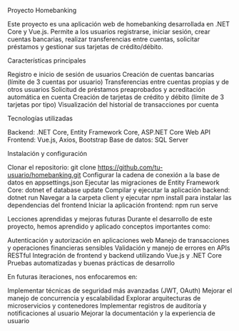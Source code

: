 Proyecto Homebanking

Este proyecto es una aplicación web de homebanking desarrollada en .NET Core y Vue.js. Permite a los usuarios registrarse, iniciar sesión, crear cuentas bancarias, realizar transferencias entre cuentas, solicitar préstamos y gestionar sus tarjetas de crédito/débito.

Características principales

Registro e inicio de sesión de usuarios
Creación de cuentas bancarias (límite de 3 cuentas por usuario)
Transferencias entre cuentas propias y de otros usuarios
Solicitud de préstamos preaprobados y acreditación automática en cuenta
Creación de tarjetas de crédito y débito (límite de 3 tarjetas por tipo)
Visualización del historial de transacciones por cuenta

Tecnologías utilizadas


Backend: .NET Core, Entity Framework Core, ASP.NET Core Web API
Frontend: Vue.js, Axios, Bootstrap
Base de datos: SQL Server

Instalación y configuración

Clonar el repositorio: git clone https://github.com/tu-usuario/homebanking.git
Configurar la cadena de conexión a la base de datos en appsettings.json
Ejecutar las migraciones de Entity Framework Core: dotnet ef database update
Compilar y ejecutar la aplicación backend: dotnet run
Navegar a la carpeta client y ejecutar npm install para instalar las dependencias del frontend
Iniciar la aplicación frontend: npm run serve

Lecciones aprendidas y mejoras futuras
Durante el desarrollo de este proyecto, hemos aprendido y aplicado conceptos importantes como:

Autenticación y autorización en aplicaciones web
Manejo de transacciones y operaciones financieras sensibles
Validación y manejo de errores en APIs RESTful
Integración de frontend y backend utilizando Vue.js y .NET Core
Pruebas automatizadas y buenas prácticas de desarrollo

En futuras iteraciones, nos enfocaremos en:

Implementar técnicas de seguridad más avanzadas (JWT, OAuth)
Mejorar el manejo de concurrencia y escalabilidad
Explorar arquitecturas de microservicios y contenedores
Implementar registros de auditoría y notificaciones al usuario
Mejorar la documentación y la experiencia de usuario

